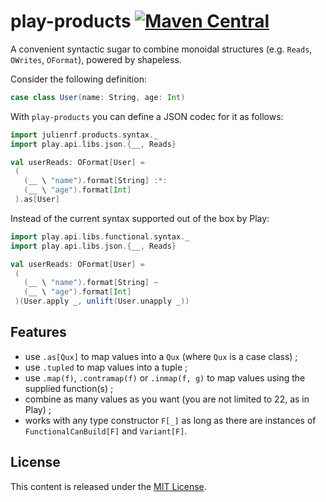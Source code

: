 # play-products [![Maven Central](https://img.shields.io/maven-central/v/org.julienrf/play-products_2.11.svg)](https://maven-badges.herokuapp.com/maven-central/org.julienrf/play-products_2.11)

A convenient syntactic sugar to combine monoidal structures (e.g. `Reads`, `OWrites`, `OFormat`), powered by shapeless.

Consider the following definition:

~~~ scala
case class User(name: String, age: Int)
~~~

With `play-products` you can define a JSON codec for it as follows:

~~~ scala
import julienrf.products.syntax._
import play.api.libs.json.{__, Reads}

val userReads: OFormat[User] =
 (
   (__ \ "name").format[String] :*:
   (__ \ "age").format[Int]
 ).as[User]
~~~

Instead of the current syntax supported out of the box by Play:

~~~ scala
import play.api.libs.functional.syntax._
import play.api.libs.json.{__, Reads}

val userReads: OFormat[User] =
 (
   (__ \ "name").format[String] ~
   (__ \ "age").format[Int]
 )(User.apply _, unlift(User.unapply _))
~~~

## Features

- use `.as[Qux]` to map values into a `Qux` (where `Qux` is a case class) ;
- use `.tupled` to map values into a tuple ;
- use `.map(f)`, `.contramap(f)` or `.inmap(f, g)` to map values using the supplied function(s) ;
- combine as many values as you want (you are not limited to 22, as in Play) ;
- works with any type constructor `F[_]` as long as there are instances of `FunctionalCanBuild[F]` and `Variant[F]`.

## License

This content is released under the [MIT License](http://opensource.org/licenses/mit-license.php).
